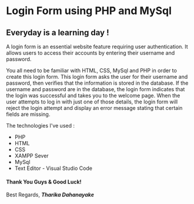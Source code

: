 # Login Form using PHP and MySql

## Everyday is a learning day !

A login form is an essential website feature requiring user authentication. It allows users to access their accounts by entering their username and password.

You all need to be familiar with HTML, CSS, MySql and PHP in order to create this login form. This login form asks the user for their username and password, then verifies that the information is stored in the database. If the username and password are in the database, the login form indicates that the login was successful and takes you to the welcome page.
When the user attempts to log in with just one of those details, the login form will reject the login attempt and display an error message stating that certain fields are missing.

The technologies I've used :

- PHP
- HTML
- CSS
- XAMPP Sever
- MySql
- Text Editor - Visual Studio Code

#### Thank You Guys & Good Luck!
Best Regards, 
**_Tharika Dahanayake_**
